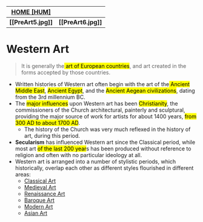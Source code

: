 | **[HOME [HUM]](HUM101#^HUMART5)** |                     |
| --------------------------------- | ------------------- |
| **[[PreArt5.jpg]]**               | **[[PreArt6.jpg]]** |

# Western Art
> It is generally the<mark class="hltr-blue"> art of European countries</mark>, and art created in the forms accepted by those countries.

- Written histories of Western art often begin with the art of the<mark class="hltr-blue"> Ancient Middle East</mark>, <mark class="hltr-blue">Ancient Egypt</mark>, and the <mark class="hltr-blue">Ancient Aegean civilizations</mark>, dating from the 3rd millennium BC.
- The <mark class="hltr-blue">major influences</mark> upon Western art has been <mark class="hltr-blue">Christianity</mark>, the commissioners of the Church architectural, painterly and sculptural, providing the major source of work for artists for about 1400 years, <mark class="hltr-blue">from 300 AD to about 1700 AD</mark>.
	- The history of the Church was very much reflexed in the history of art, during this period.
- **Secularism** has influenced Western art since the Classical period, while most art <mark class="hltr-blue">of the last 200 year</mark>s has been produced without reference to religion and often with no particular ideology at all.
- Western art is arranged into a number of stylistic periods, which historically, overlap each other as different styles flourished in different areas:
	- [Classical Art](ClassicalArt.md)
	- [Medieval Art](MedievalArt.md)
	- [Renaissance Art](RenaissanceArt.md)
	- [Baroque Art](BaroqueArt.md)
	- [Modern Art](ModernArt.md)
	- [Asian Art](AsianArt.md)
